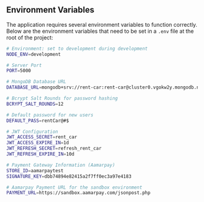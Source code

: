 ## Environment Variables

The application requires several environment variables to function correctly. Below are the environment variables that need to be set in a `.env` file at the root of the project:

```bash
# Environment: set to development during development
NODE_ENV=development

# Server Port
PORT=5000

# MongoDB Database URL
DATABASE_URL=mongodb+srv://rent-car:rent-car@cluster0.vgokw2y.mongodb.net/rentCar?retryWrites=true&w=majority&appName=Cluster0

# Bcrypt Salt Rounds for password hashing
BCRYPT_SALT_ROUNDS=12

# Default password for new users
DEFAULT_PASS=rentCar@#$

# JWT Configuration
JWT_ACCESS_SECRET=rent_car
JWT_ACCESS_EXPIRE_IN=1d
JWT_REFRESH_SECRET=refresh_rent_car
JWT_REFRESH_EXPIRE_IN=10d

# Payment Gateway Information (Aamarpay)
STORE_ID=aamarpaytest
SIGNATURE_KEY=dbb74894e82415a2f7ff0ec3a97e4183

# Aamarpay Payment URL for the sandbox environment
PAYMENT_URL=https://sandbox.aamarpay.com/jsonpost.php
```
